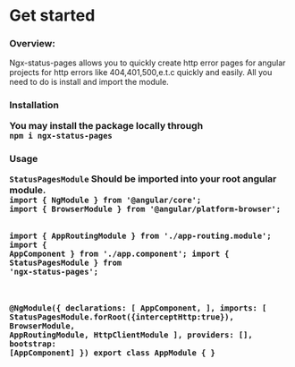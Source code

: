 <h1>Get started</h1>
<h3>Overview:</h3>

<p>Ngx-status-pages allows you to quickly create http error pages for angular projects for http errors like 404,401,500,e.t.c quickly and easily. All you need to do is install and import the module.

<h3>Installation</h>
<p>You may install the package locally through 

<code>
npm i ngx-status-pages
</code>

<h3>Usage</h>
<p><code>StatusPagesModule</code> Should be imported into your <b>root</b> angular module.

<code>
import { NgModule } from '@angular/core';
import { BrowserModule } from '@angular/platform-browser';

import { AppRoutingModule } from './app-routing.module';
import { AppComponent } from './app.component';
import { StatusPagesModule } from 'ngx-status-pages';

  
@NgModule({
  declarations: [
    AppComponent,
  ],
  imports: [
    StatusPagesModule.forRoot({interceptHttp:true}),
    BrowserModule,
    AppRoutingModule,
    HttpClientModule
  ],
  providers: [],
  bootstrap: [AppComponent]
})
export class AppModule { }
</code>

